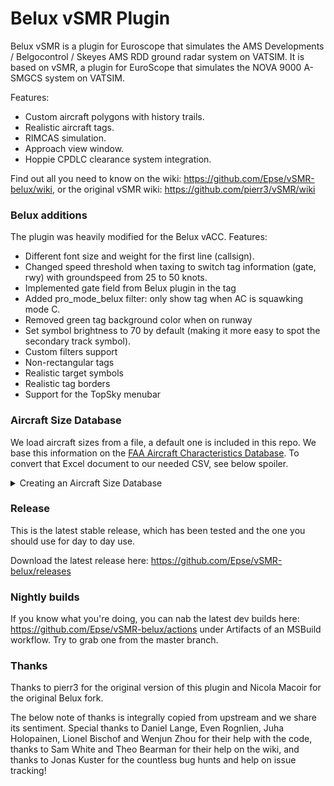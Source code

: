 # Belux vSMR Plugin

Belux vSMR is a plugin for Euroscope that simulates the AMS Developments / Belgocontrol / Skeyes AMS RDD ground radar system on VATSIM.
It is based on vSMR,  a plugin for EuroScope that simulates the NOVA 9000 A-SMGCS system on VATSIM.

Features:
* Custom aircraft polygons with history trails.
* Realistic aircraft tags.
* RIMCAS simulation.
* Approach view window.
* Hoppie CPDLC clearance system integration.

Find out all you need to know on the wiki: <https://github.com/Epse/vSMR-belux/wiki>, or the original vSMR wiki: <https://github.com/pierr3/vSMR/wiki>

### Belux additions
The plugin was heavily modified for the Belux vACC.
Features:
* Different font size and weight for the first line (callsign).
* Changed speed threshold when taxing to switch tag information (gate, rwy) with groundspeed from 25 to 50 knots.
* Implemented gate field from Belux plugin in the tag
* Added pro_mode_belux filter: only show tag when AC is squawking mode C.
* Removed green tag background color when on runway
* Set symbol brightness to 70 by default (making it more easy to spot the secondary track symbol).
* Custom filters support
* Non-rectangular tags
* Realistic target symbols
* Realistic tag borders
* Support for the TopSky menubar

### Aircraft Size Database

We load aircraft sizes from a file, a default one is included in this repo.
We base this information on the [FAA Aircraft Characteristics Database](https://www.faa.gov/airports/engineering/aircraft_char_database).
To convert that Excel document to our needed CSV, see below spoiler.

<details>
<summary>Creating an Aircraft Size Database</summary>
<!-- Markdown lets us keep the below numbering each at 1 and it'll renumber, fun! -->

1. Downlaod the Excel file from the FAA
1. Keep the columns `ICAO_Code`, Length, Tail Height and Main Gear Width. Keep both wingspan columns, but merge them (only one is filled). We use Main Gear Width to approximate cabin width.
1. Convert each column to meters. This is a simple multiplication by 0.3048. Make sure to convert to value (Data, Calculate, Formula to Value in LibreOffice Calc)
1. Drop the columns in feet.
1. Keep the heading row, pick any titles you like. They are ignored by the tooling.
1. Set the column order to type, wingspan, length, tail, main gear
1. Export as TSV. In LibreOffice, you use Save As, select csv, pick no quoting and Tab as field delimiter. The file should be called `aircraft_data.tsv`.

</details>

### Release

This is the latest stable release, which has been tested and the one you should use for day to day use.

Download the latest release here: <https://github.com/Epse/vSMR-belux/releases>

### Nightly builds

If you know what you're doing, you can nab the latest dev builds here: <https://github.com/Epse/vSMR-belux/actions> under Artifacts of an MSBuild workflow. Try to grab one from the master branch.

### Thanks

Thanks to pierr3 for the original version of this plugin and Nicola Macoir for the original Belux fork.

The below note of thanks is integrally copied from upstream and we share its sentiment.
Special thanks to Daniel Lange, Even Rognlien, Juha Holopainen, Lionel Bischof and Wenjun Zhou for their help with the code, thanks to Sam White and Theo Bearman for their help on the wiki, and thanks to Jonas Kuster for the countless bug hunts and help on issue tracking!
